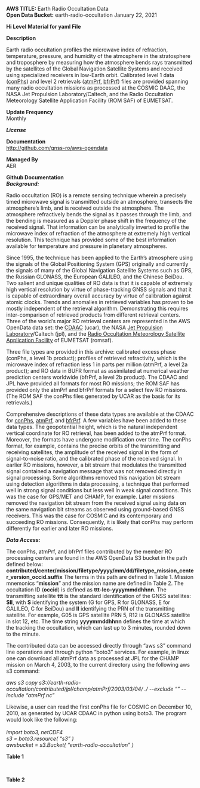 <strong>AWS TITLE:</strong> Earth Radio Occultation Data<br>
<strong>Open Data Bucket:</strong> earth-radio-occultation
January 22, 2021

<strong>Hi Level Material for yaml File</strong>

<strong>Description</strong>
<p>Earth radio occultation profiles the microwave index of refraction, temperature, pressure, and humidity of the atmosphere in the stratosphere and troposphere by measuring how the atmosphere bends rays transmitted by the satellites of the Global Navigation Satellite Systems and received using specialized receivers in low-Earth orbit. Calibrated level 1 data (<a href=https://cdaac-www.cosmic.ucar.edu/cdaac/cgi_bin/fileFormats.cgi?type=atmPhs>conPhs</a>) and level 2 retrievals (<a href=https://cdaac-www.cosmic.ucar.edu/cdaac/cgi_bin/fileFormats.cgi?type=atmPrf>atmPrf</a>, <a href=https://www.romsaf.org/romsaf_bufr.pdf>bfrPrf</a>) files are provided spanning many radio occultation missions as processed at the COSMIC DAAC, the NASA Jet Propulsion Laboratory/Caltech, and the Radio Occultation Meteorology Satellite Application Facility (ROM SAF) of EUMETSAT. </p>

<strong>Update Frequency</strong><br>
Monthly

<strong><i>License</i></strong><br>

<strong>Documentation</strong><br>
http://github.com/gnss-ro/aws-opendata

<strong>Managed By</strong><br>
AER<br>

<strong>Github Documentation</strong><br>
<strong><i>Background:</i></strong>
<p>Radio occultation (RO) is a remote sensing technique wherein a precisely timed microwave signal is transmitted outside an atmosphere, transects the atmosphere’s limb, and is received outside the atmosphere. The atmosphere refractively bends the signal as it passes through the limb, and the bending is measured as a Doppler phase shift in the frequency of the received signal. That information can be analytically inverted to profile the microwave index of refraction of the atmosphere at extremely high vertical resolution. This technique has provided some of the best information available for temperature and pressure in planetary atmospheres. 

Since 1995, the technique has been applied to the Earth’s atmosphere using the signals of the Global Positioning System (GPS) originally and currently the signals of many of the Global Navigation Satellite Systems such as GPS, the Russian GLONASS, the European GALILEO, and the Chinese BeiDou. Two salient and unique qualities of RO data is that it is capable of extremely high vertical resolution by virtue of phase-tracking GNSS signals and that it is capable of extraordinary overall accuracy by virtue of calibration against atomic clocks. Trends and anomalies in retrieved variables has proven to be mostly independent of the retrieval algorithm. 
Demonstrating this requires inter-comparison of retrieved products from different retrieval centers. Three of the world’s major RO retrieval centers are represented in the AWS OpenData data set: the <a href=https://cdaac-www.cosmic.ucar.edu/>CDAAC</a> (ucar), the NASA <a href=https://genesis.jpl.nasa.gov/genesis/>Jet Propulsion Laboratory</a>/Caltech (jpl), and the <a href=https://genesis.jpl.nasa.gov/genesis/>Radio Occultation Meteorology Satellite Application Facility</a> of EUMETSAT (romsaf). 

Three file types are provided in this archive: calibrated excess phase (conPhs, a level 1b product); profiles of retrieved refractivity, which is the microwave index of refraction less 1 in parts per million (atmPrf, a level 2a product); and RO data in BUFR format as assimilated at numerical weather prediction centers worldwide (bfrPrf, a level 2b product). The CDAAC and JPL have provided all formats for most RO missions; the ROM SAF has provided only the atmPrf and bfrPrf formats for a select few RO missions. (The ROM SAF the conPhs files generated by UCAR as the basis for its retrievals.) 

Comprehensive descriptions of these data types are available at the CDAAC for <a href="https://cdaac-www.cosmic.ucar.edu/cdaac/cgi_bin/fileFormats.cgi?type=conPhs">conPhs</a>, <a href="https://cdaac-www.cosmic.ucar.edu/cdaac/cgi_bin/fileFormats.cgi?type=atmPrf">atmPrf</a>, and <a href="https://cdaac-www.cosmic.ucar.edu/cdaac/cgi_bin/fileFormats.cgi?type=bfrPrf">bfrPrf</a>. A few variables have been added to these data types. The geopotential height, which is the natural independent vertical coordinate for RO retrieval, has been added to the atmPrf format. Moreover, the formats have undergone modification over time. The conPhs format, for example, contains the precise orbits of the transmitting and receiving satellites, the amplitude of the received signal in the form of signal-to-noise ratio, and the calibrated phase of the received signal. In earlier RO missions, however, a bit stream that modulates the transmitted signal contained a navigation message that was not removed directly in signal processing. Some algorithms removed this navigation bit stream using detection algorithms in data processing, a technique that performed well in strong signal conditions but less well in weak signal conditions. This was the case for GPS/MET and CHAMP, for example. Later missions removed the navigation bit stream from the received signal using data on the same navigation bit streams as observed using ground-based GNSS receivers. This was the case for COSMIC and its contemporary and succeeding RO missions. Consequently, it is likely that conPhs may perform differently for earlier and later RO missions. </p>

<strong><i>Data Access:</i></strong>
<p>The conPhs, atmPrf, and bfrPrf files contributed by the member RO processing centers are found in the AWS OpenData S3 bucket in the path defined below: 
<strong>     contributed/center/mission/filetype/yyyy/mm/dd/filetype_mission_center_version_occid.suffix</strong>
The terms in this path are defined in Table 1. Mission mnemonics “<strong>mission</strong>” and the mission name are defined in Table 2. The occultation ID (<strong>occid</strong>) is defined as <strong>ttt-leo-yyyymmddhhnn</strong>. The transmitting satellite <strong>ttt</strong> is the standard identification of the GNSS satellites: <strong>SII</strong>, with <strong>S</strong> identifying the system (G for GPS, R for GLONASS, E for GALILEO, C for BeiDou) and <strong>II</strong> identifying the PRN of the transmitting satellite. For example, G05 is GPS satellite PRN 5, R12 is GLONASS satellite in slot 12, etc. The time string <strong>yyyymmddhhnn</strong> defines the time at which the tracking the occultation, which can last up to 3 minutes, rounded down to the minute. 

The contributed data can be accessed directly through “aws s3” command line operations and through python “boto3” services. For example, in linux one can download all atmPrf data as processed at JPL for the CHAMP mission on March 4, 2003, to the current directory using the following aws s3 command: <br>

<i>aws s3 copy s3://earth-radio-occultation/contributed/jpl/champ/atmPrf/2003/03/04/ ./ --exclude “*” --include “atmPrf*.nc”</i>

Likewise, a user can read the first conPhs file for COSMIC on December 10, 2010, as generated by UCAR CDAAC in python using boto3. The program would look like the following: 
<br><br><i>import boto3, netCDF4
<br>s3 = boto3.resource( “s3” )<br>
awsbucket = s3.Bucket( “earth-radio-occultation” )</i>
</p>

<strong>Table 1</strong>

<br>

<strong>Table 2</strong>
